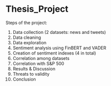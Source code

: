 # Thesis_Project

Steps of the project:  
1. Data collection (2 datasets: news and tweets)
2. Data cleaning
3. Data exploration
4. Sentiment analysis using FinBERT and VADER
5. Creation of sentiment indexes (4 in total)
6. Correlation among datasets
7. Correlation with S&P 500
8. Results & Discussion
9. Threats to validity
10. Conclusion
